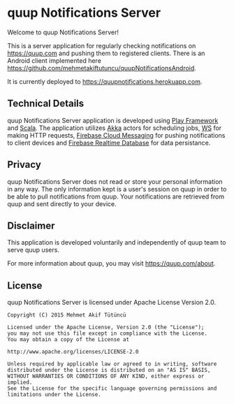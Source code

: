 quup Notifications Server
=================================

Welcome to quup Notifications Server!

This is a server application for regularly checking notifications on https://quup.com and pushing them to registered clients. There is an Android client implemented here https://github.com/mehmetakiftutuncu/quupNotificationsAndroid.

It is currently deployed to https://quupnotifications.herokuapp.com.

Technical Details
--------------
quup Notifications Server application is developed using [Play Framework](https://www.playframework.com/) and [Scala](http://www.scala-lang.org/). The application utilizes [Akka](http://akka.io/) actors for scheduling jobs, [WS](https://www.playframework.com/documentation/latest/ScalaWS) for making HTTP requests, [Firebase Cloud Messaging](https://firebase.google.com/docs/cloud-messaging) for pushing notifications to client devices and [Firebase Realtime Database](https://firebase.google.com/docs/database/) for data persistance.

Privacy
--------------
quup Notifications Server does not read or store your personal information in any way. The only information kept is a user's session on quup in order to be able to pull notifications from quup. Your notifications are retrieved from quup and sent directly to your device.

Disclaimer
--------------
This application is developed voluntarily and independently of quup team to serve quup users.

For more information about quup, you may visit https://quup.com/about.

License
--------------
quup Notifications Server is licensed under Apache License Version 2.0.

```
Copyright (C) 2015 Mehmet Akif Tütüncü

Licensed under the Apache License, Version 2.0 (the "License");
you may not use this file except in compliance with the License.
You may obtain a copy of the License at

http://www.apache.org/licenses/LICENSE-2.0

Unless required by applicable law or agreed to in writing, software
distributed under the License is distributed on an "AS IS" BASIS,
WITHOUT WARRANTIES OR CONDITIONS OF ANY KIND, either express or implied.
See the License for the specific language governing permissions and
limitations under the License.
```

